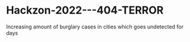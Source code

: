 # Hackzon-2022---404-TERROR
Increasing amount of burglary cases in cities which goes undetected for days 
